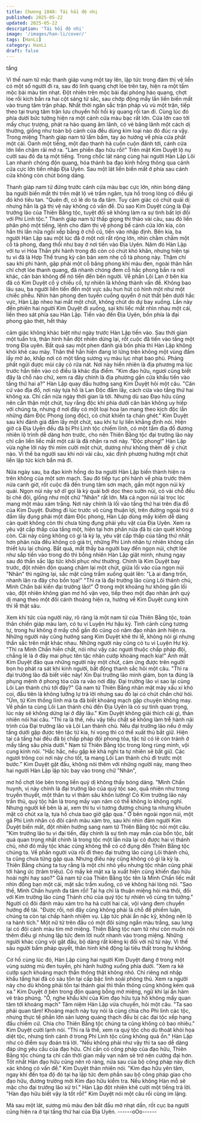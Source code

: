 ```yaml
---
title: Chương 1848: Tái hồi đệ nhị
published: 2025-05-22
updated: 2025-05-22
description: 'Tái hồi đệ nhị'
image: '/images/han-li/cover/'
tags: [HanLi]
category: HanLi
draft: false
---
```


tầng

Vì thế nam tử mặc thanh giáp vung một tay lên, lập tức trong đám
thị vệ liền có một số người đi ra, sau đó linh quang chợt lóe trên
tay, hiện ra một tấm mộc bài màu tím nhạt.
Đột nhiên trên mộc bài đại phóng hào quang, chợt lóe rồi kích bắn
ra hai cột sáng tử sắc, sau chớp động mấy lần liền biến mất vào
trung tâm trận pháp.
Nhất thời ngân sắc trận pháp vù vù một trận, tiếp theo tại trung
tâm trận lưu chuyển hồi hồi kỳ quang rồi tan đi. Cùng lúc đó phía
dưới bức tường hiện ra một cánh cửa màu bạc rất lớn.
Cửa lớn cao tới mấy chục trượng, phát ra hào quang âm lãnh, có
vẻ băng lãnh một cách dị thường, giống như toàn bộ cánh cửa
đều dùng kim loại nào đó đúc ra vậy.
Trong miệng Thanh giáp nam tử lẩm bẩm, tay áo hướng về phía
cửa phất một cái.
Oanh một tiếng, một đạo thanh hà cuồn cuộn đánh tới, cánh cửa
lớn liền chậm rãi mở ra.
"Làm phiền đạo hữu rồi!" Trên mặt Kim Duyệt lộ nụ cười sau đó
đa tạ một tiếng.
Trong chốc lát nàng cùng hai người Hàn Lập Lôi Lan nhanh
chóng độn quang, hóa thành ba đạo kinh hồng thông qua cánh
cửa cực lớn tiến nhập Địa Uyên.
Sau một lát liền biến mất ở phía sau cánh cửa không còn chút
bóng dáng.

Thanh giáp nam tử đứng trước cánh cửa màu bạc cực lớn, nhìn
bóng dáng ba người biến mất thì trên mặt lộ vẻ trầm ngâm, tựa
hồ trong lòng có điều gì đó khó tiêu tan.
"Quên đi, có lẽ do ta đa tâm. Tuy cảm giác có chút quái dị nhưng
hẳn là gã thị vệ này không có vấn đề. Dù sao Kim Duyệt cũng là
Đại trưởng lão của Thiên Bằng tộc, tuyệt đối sẽ không làm ra sự
tình bất lợi đối với Phi Linh tộc." Thanh giáp nam tử thấp giọng thì
thào vài câu, sau đó liền phân phó một tiếng, lệnh cho đám thị vệ
phong bế cánh cửa lớn kia, còn hắn thì lần nữa ngồi xếp bằng ở
chỗ cũ, tiến vào nhập định.
Bên kia, ba người Hàn Lập sau một lúc đã ở một nơi rất rộng lớn,
nhìn chằm chằm một cỗ tà phong, đang thổi như bay ở nơi tiến
vào Địa Uyên.
Năm đó Hàn Lập với tu vi Hóa Thần phi hành trong đó còn có
chút khó khăn, nhưng hiện tại tu vi đã là Hợp Thể trung kỳ căn
bản xem nhẹ cỗ tà phong này.
Thậm chí sau khi phi hành, gặp phải một cỗ băng phong khí màu
đen, ngoài thân hắn chỉ chợt lóe thanh quang, đã nhanh chóng
đem cỗ hắc phong bắn ra nơi khác, căn bản không để nó tiến đến
bên người.
Về phần Lôi Lan ở bên kia đã có Kim Duyệt cố ý chiếu cố, tự
nhiên là không thành vấn đề.
Không bao lâu sau, ba người liền tiến đến một vực sâu hun hút có
hình một như một chiếc phễu.
Nhìn hàn phong đen tuyền cuồng quyển ở nút thắt bên dưới hắc
vực, Hàn Lập nheo hai mắt một chút, không chút do dự bay
xuống.
Lần này đến phiên hai người Kim Duyệt đi xuống, sai khi liếc mắt
nhìn nhau một cái, liền theo sát phía sau Hàn Lập.
Tiến vào đến Địa Uyên, bốn phía là đại phong gào thét, hết thảy

cảm giác không khác biệt như ngày trước Hàn Lập tiến vào.
Sau thời gian một tuần trà, thân hình hắn đột nhiên dừng lại, rốt
cuộc đã tiến vào tầng một trong Địa uyên.
Bất quá sau một phen đánh giá bốn phía thì Hàn Lập không khỏi
khẽ cau mày.
Thân thể hắn hiện đang lơ lửng trên không một vùng đầm lầy mờ
ảo, khắp nơi có một tầng sương vụ màu lục nhạt bao phủ. Phảng
phất ngửi được mùi cây cỏ rữa nát.
Nơi này hiển nhiên là địa phương mà lúc trước hắn tiến vào có
điều là khác địa điểm.
"Kim đạo hữu, ngươi cũng biết đây là chỗ nào chứ, xem ra đây
chính là địa phương gần cửa khẩu tiến vào tầng thứ hai a?" Hàn
Lập quay đầu hướng sang Kim Duyệt hỏi một câu.
"Căn cứ vào địa đồ, nơi này tựa hồ là Lan Độc đầm lầy, cách cửa
vào tầng thứ hai không xa. Chỉ cần nửa ngày thời gian là tới.
Nhưng dù sao Đạo hữu cũng nên cẩn thận một chút, tuy rằng độc
khí phía dưới căn bản không uy hiếp với chúng ta, nhưng ở nơi
đây có một loại hoa lan mang theo kịch độc lẫn những đám Độc
Phong (ong độc), có chút khiến ta chán ghét." Kim Duyệt sau khi
đánh giá đầm lầy một chút, sau khi tư lự liền khẳng định nói.
Hiện giờ cả Địa Uyên đều đã bị Phi Linh tộc chiếm lĩnh, có một
tấm địa đồ đương nhiên lộ trình dễ dàng hơn trước, cho nên
Thiên Bằng tộc đại trưởng lão này chỉ cần liền liếc mắt một cái là
đã nhận ra nơi này.
"Độc phong!"
Hàn Lập vừa nghe lời này thì mỉm cười một chút, dương như
không thèm để ý chút nào.
Vì thế ba người sau khi nói vài câu, xác định phương hướng một
chút liền lập tức kích bắn mà đi.

Nửa ngày sau, ba đạo kinh hồng do ba người Hàn Lập biến thành
hiện ra trên không của một sơn mạch. Sau đó tiếp tục phi hành về
phía trước thêm nửa canh giờ, rốt cuộc đã đến trung tâm sơn
mạch, gần một ngọn núi kỳ quái.
Ngọn núi này sở dĩ gọi là kỳ quái bởi dọc theo sườn núi, có vài
chỗ đều bị chẻ đôi, giống như một chữ "Nhân" rất lớn. Mà cả
ngọn núi lại trọc lóc mang một màu xám trắng.
Nơi này chính là lối vào tầng thứ hai trên địa đồ của Kim Duyệt.
Đường đi lúc trước vô cùng thuận lợi, trên đường ngoài trừ ở
đầm lầy đụng phải một đám Độc phong, Hàn Lập dùng mấy kiếm
dễ dàng càn quét không còn thì chưa từng đụng phải yêu vật của
Địa Uyên.
Xem ra yêu vật cấp thấp của tầng một, hiện tại hơn phân nửa đã
bị càn quét không còn.
Cái này cũng không có gì là kỳ lạ, yêu vật cấp thấp của tầng thứ
nhất hơn phân nửa đều không có giá trị, những Phi Linh nhân tự
nhiên không cần thiết lưu lại chúng.
Bất quá, mắt thấy ba người bay đến ngọn núi, chợt lóe như sắp
tiến vào trong đó thì bỗng nhiên Hàn Lập giật mình, nhưng ngay
sau đó thần sắc lập tức khôi phục như thường.
Chính là Kim Duyệt bay trước, đột nhiên độn quang chậm lại một
chút, giữa lối vào của ngọn núi "Nhân" thì ngừng lại, sắc mặt cũng
trầm xuống quát lên:
"Là ai đang trốn, nhanh lăn ra đây cho bổn tọa!"
"Thì ra là đại trưởng lão cùng Lôi thánh chủ, Minh Chấn bái kiến
đại trưởng lão!"
Ở trong một khoảng hư không gần lối vào, đột nhiên không gian
mơ hồ vặn vẹo, tiếp theo một đạo nhân ảnh quỷ dị mang theo một
đôi cánh thoáng hiện ra, hướng về Kim Duyệt cung kính thi lễ thật
sâu.

Xem khí tức của người này, rõ ràng là một nam tử của Thiên
Bằng tộc, toàn thân chiến giáp màu lam, có tu vi Luyện Hư hậu
kỳ.
Tình cảnh cũng tương tự, trong hư không ở mấy chỗ gần đó cũng
có năm đạo nhân ảnh hiện ra. Những người này cũng hướng
sang Kim Duyệt khẽ thi lễ, không nói gì nhưng thần sắc trên mặt
khác nhau.
Những người này cũng có tu vi Luyện Hư kỳ.
"Thì ra Minh Chấn hiền chất, nói như vậy các ngươi thuộc chấp
pháp đội, chẳng lẽ là ở đây mai phục tên tặc nhân cướp khoáng
mạch kia!" Ánh mắt Kim Duyệt đảo qua những người này một
chút, cảm ứng được trên người bọn họ phát ra sát khí kinh người,
bất động thanh sắc hỏi một câu.
"Thì ra đại trưởng lão đã biết việc này! Xin Đại trưởng lão minh
giám, bọn ta đúng là phụng mệnh ở phong tỏa cửa ra vào nơi đây.
Đại trưởng lão vì sao lại cùng Lôi Lan thánh chủ tới đây?" Gã nam
tử Thiên Bằng nhân mặt mày xấu xí khó coi, đầu tiên là không
lưỡng lự trả lời nhưng sau đó lại có chút chần chừ hỏi.
"Ừm, từ Kim thống lĩnh mà ta đã biết khoáng mạch gặp chuyện
không may. Về phần ta cùng Lôi Lan thánh chủ đến Địa Uyên là
có sự tình quan trọng, lúc này sẽ không dừng lại ở đây lâu." Kim
Duyệt không giải thích cái gì, thản nhiên nói hai câu.
"Thì ra là thế, nếu vậy tiểu chất sẽ không làm trễ hành nãi trình
của Đại trưởng lão và Lôi Lan thánh chủ. Nếu đại trưởng lão nếu
ở mấy tầng dưới gặp được tên tặc tử kia, hi vọng thì có thể xuất
thủ bắt giữ. Hiện tại cả tầng hai đều đã bị chấp pháp đội phong
tỏa, tặc tử có lẽ còn tránh ở mấy tầng sâu phía dưới." Nam tử
Thiên Bằng tộc trong lòng rùng mình, vội cung kính nói.
"Hắc hắc, nếu gặp kẻ khả nghi ta tự nhiên sẽ bắt giữ. Các ngươi
trông coi nơi này cho tốt, ta mang Lôi Lan thánh chủ đi trước một
bước." Kim Duyệt gật đầu, không nói thêm với những người này,
mang theo hai người Hàn Lập lập tức bay vào trong chữ "Nhân",

mơ hồ chợt lóe bên trong liền quỷ dị không thấy bóng dáng.
"Minh Chấn huynh, vị này chính là đại trưởng lão của quý tộc sao,
quả nhiên như trong truyền thuyết, một thân tu vi thâm sâu khôn
lường! Có Kim trưởng lão này trấn thủ, quý tộc hẳn là trong mấy
vạn năm có thể không lo không nghĩ. Nhưng người kế bên là ai,
xem thì tu vi tương đương chúng ta nhưng khuôn mặt có chút xa
lạ, tựa hồ chưa bao giờ gặp qua." Ở bên ngoài ngọn núi, một gã
Phi Linh nhân có đôi cánh màu xám tro, sau khi nhìn đám người
Kim Duyệt biến mất, đột nhiên hướng sang nam tử Thiên Bằng
tộc nói một câu.
"Kim trưởng lão tu vi đại tiến, đây chính là sự tình may mắn của
bổn tộc, bất quá quan trọng nhất chính là trong tộc một lần nữa lại
có được hai vị thánh chủ, nhờ đó mấy tộc khác cũng không thể có
cớ đụng đến Thiên Bằng tộc chúng ta. Về phần người vừa rồi đi
theo đại trưởng lão cùng Lôi thánh chủ, ta cũng chưa từng gặp
qua. Nhưng điều này cũng không có gì là kỳ lạ. Thiên Bằng chúng
ta tuy rằng là một chi nhỏ yếu nhưng tộc nhân cũng phải tới hàng
ức (trăm triệu). Có mấy kẻ mặt xa lạ xuất hiện cũng khiến đạo
hữu hoài nghi hay sao?" Gã nam tử của Thiên Bằng tộc tên là
Minh Chấn liếc mắt nhìn đồng bạn một cái, mặt sắc trầm xuống,
có vẻ không hài lòng nói.
"Sao thế, Minh Chấn huynh đa tâm rồi! Tại hạ chỉ là thuận miệng
hỏi mà thôi, đối với Kim trưởng lão cùng Thánh chủ của quý tộc tự
nhiên vô cùng tin tưởng." Người có đôi đánh màu xám tro ha hả
cười hai cái, vội vàng đem chuyển hướng đề tài.
"Được rồi, nơi đây cũng không phải là chỗ để phiếm luận, chúng
ta còn tại chấp hành nhiệm vụ. Lập tức phải ẩn nặc kỹ, không nên
lộ ra hành tích." Một nữ tử trên đầu có một đôi sừng ngắn màu
trắng, sau lưng lại có đôi cánh màu tím mở miệng.
Thiên Bằng tộc nam tử như còn muốn nói thêm điều gì nhưng lập
tức đem lời nuốt nhanh vào trong miệng. Những người khác cũng
vội gật đầu, bộ dáng rất kiêng kị đối với nữ tử này.
Vì thế sáu người bấm pháp quyết, thân hình khẽ động lại tiêu thất
trong hư không.

Cơ hồ cùng lúc đó, Hàn Lập cùng hai người Kim Duyệt đang ở
trong một vùng sương mù đen tuyền, phi hành hướng xuống phía
dưới.
"Xem ra kẻ cướp sạch khoáng mạch thần thông thật không nhỏ.
Chỉ riêng nơi nhập khẩu tầng hai đã có sáu tồn tại cấp bậc linh
soái phòng thủ. Xem ra người này cho dù không phải tồn tại thánh
giai thì thần thông cũng không kém quá xa." Kim Duyệt ở bên
trong độn quang bỗng mở miệng, ngữ khí lại ẩn hàm vẻ trào
phúng.
"Ồ, nghe khẩu khí của Kim đạo hữu tựa hồ không mấy quan tâm
tới khoáng mạch" Tâm niệm Hàn Lập vừa chuyển, hỏi một câu.
"Ta sao phải quan tâm! Khoáng mạch này tuy nói là cùng chia cho
Phi linh các tộc, nhưng thực tế phần lớn sản lượng quáng thạch
đều bị các đại tộc xếp hạng đầu chiếm cứ. Chia cho Thiên Bằng
tộc chúng ta cũng không có bao nhiêu." Kim Duyệt cười lạnh nói.
"Thì ra là thế, xem ra quý tộc cho dù thoát khỏi họa diệt tộc,
nhưng tình cảnh ở trong Phi Linh tộc cũng không quá ổn." Hàn
Lập như có điểm suy đoán trả lời.
"Nếu không phải như vậy thì ta sao dễ dàng đáp ứng yêu cầu của
đạo hữu. Chỉ cần có công pháp của đạo hữu, Thiên Bằng tộc
chúng ta chỉ cần thời gian mấy vạn năm sẽ trở nên cường đại
hơn. Tốt nhất Hàn đạo hữu cũng nên rõ ràng, nửa sau của bộ
công pháp này đích xác không có vấn đề." Kim Duyệt thản nhiên
nói.
"Kim đạo hữu yên tâm, ngay khi đến tọa độ đó tại hạ lập tức đem
phần sau bộ công pháp giao cho đạo hữu, đương trường mời Kim
đạo hữu kiểm tra. Nếu không Hàn mỗ sẽ mặc cho đại trưởng lão
xử trí." Hàn Lập đột nhiên khẽ cười một tiếng trả lời.
"Hàn đạo hữu biết vậy là tốt rồi!" Kim Duyệt nói một câu rồi cũng
im lặng.

Mà sau một lát, sương mù màu đen bắt đầu mờ nhạt dần, rốt cục
ba người cũng hiện ra ở tại tầng thứ hai của Địa Uyên.
------oOo------
